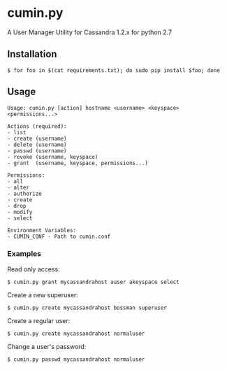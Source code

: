 cumin.py
========

A User Manager Utility for Cassandra 1.2.x for python 2.7

## Installation

    $ for foo in $(cat requirements.txt); do sudo pip install $foo; done

## Usage
```
Usage: cumin.py [action] hostname <username> <keyspace> <permissions...>

Actions (required):
- list
- create (username)
- delete (username)
- passwd (username)
- revoke (username, keyspace)
- grant  (username, keyspace, permissions...)

Permissions:
- all
- alter
- authorize
- create
- drop
- modify
- select

Environment Variables:
- CUMIN_CONF - Path to cumin.conf
```

### Examples
Read only access:

`$ cumin.py grant mycassandrahost auser akeyspace select`

Create a new superuser:

`$ cumin.py create mycassandrahost bossman superuser`

Create a regular user:

`$ cumin.py create mycassandrahost normaluser`

Change a user's password:

`$ cumin.py passwd mycassandrahost normaluser`